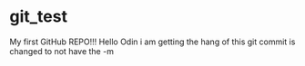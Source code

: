 # git_test
My first GitHub REPO!!!
Hello Odin
i am getting the hang of this
git commit is changed to not have the -m
